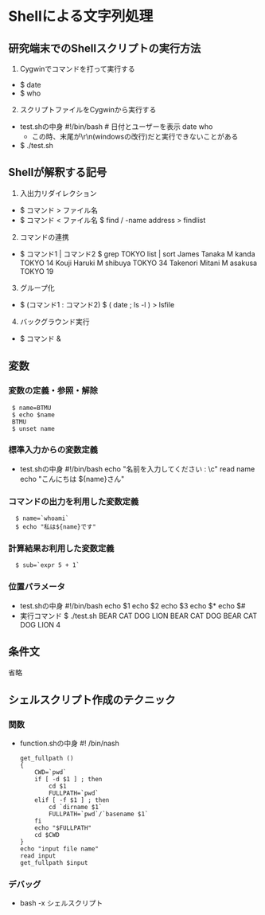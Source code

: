 # Shellによる文字列処理
## 研究端末でのShellスクリプトの実行方法
1. Cygwinでコマンドを打って実行する
  * $ date
  * $ who
2. スクリプトファイルをCygwinから実行する
  * test.shの中身
          #!/bin/bash
          # 日付とユーザーを表示
          date
          who
    * この時、末尾が\r\n(windowsの改行)だと実行できないことがある
  * $ ./test.sh
  
## Shellが解釈する記号 
1. 入出力リダイレクション
  * $ コマンド > ファイル名
  * $ コマンド < ファイル名
          $ find / -name address > findlist
2. コマンドの連携
  * $ コマンド1 | コマンド2
          $ grep TOKYO list | sort
          James      Tanaka   M    kanda   TOKYO     14
          Kouji      Haruki   M    shibuya TOKYO     34
          Takenori   Mitani   M    asakusa TOKYO     19
3. グループ化
  * $ (コマンド1 : コマンド2)
          $ ( date ; ls -l ) > lsfile
4. バックグラウンド実行
  * $ コマンド &
  
## 変数
### 変数の定義・参照・解除
     $ name=BTMU
     $ echo $name
     BTMU
     $ unset name

### 標準入力からの変数定義
* test.shの中身
      #!/bin/bash
      echo "名前を入力してください : \c"
      read name
      echo "こんにちは ${name}さん"

### コマンドの出力を利用した変数定義
      $ name=`whoami`
      $ echo "私は${name}です"

### 計算結果お利用した変数定義
      $ sub=`expr 5 + 1`

### 位置パラメータ
* test.shの中身
      #!/bin/bash
      echo $1
      echo $2
      echo $3
      echo $*
      echo $#
* 実行コマンド
      $ ./test.sh BEAR CAT DOG LION
      BEAR
      CAT
      DOG
      BEAR CAT DOG LION
      4

## 条件文
省略

## シェルスクリプト作成のテクニック
### 関数
* function.shの中身
      #! /bin/nash
      
      get_fullpath ()
      {
          CWD=`pwd`
          if [ -d $1 ] ; then
              cd $1
              FULLPATH=`pwd`
          elif [ -f $1 ] ; then
              cd `dirname $1`
              FULLPATH=`pwd`/`basename $1`
          fi
          echo "$FULLPATH"
          cd $CWD
      }
      echo "input file name"
      read input
      get_fullpath $input

### デバッグ
* bash -x シェルスクリプト



